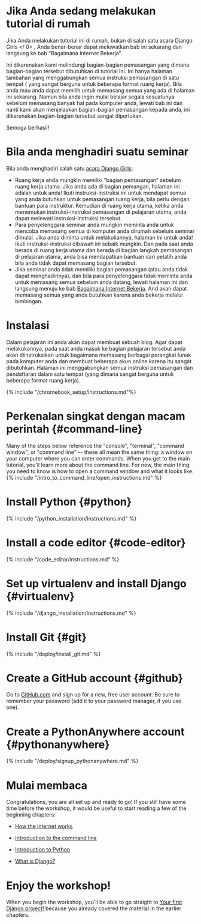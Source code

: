 # Jika Anda sedang melakukan tutorial di rumah

Jika Anda melakukan tutorial ini di rumah, bukan di salah satu acara  Django Girls </ 0> , Anda benar-benar dapat melewatkan bab ini sekarang dan langsung ke  bab “Bagaimana Internet Bekerja”.</p> 

Ini dikarenakan kami melindungi bagian-bagian pemasangan yang dimana bagian-bagian tersebut dibutuhkan di tutorial ini. Ini hanya halaman tambahan yang menggabungkan semua instruksi pemasangan di satu tempat ( yang sangat berguna untuk beberapa format ruang kerja). Bila anda mau anda dapat memilih untuk memasang semua yang ada di halaman ini sekarang. Namun bila anda ingin mulai belajar segala sesuatunya sebelum memasang banyak hal pada komputer anda, lewati bab ini dan nanti kami akan menjelaskan bagian-bagian pemasangan kepada anda, ini dikarenakan bagian-bagian tersebut sangat diperlukan.

Semoga berhasil!

# Bila anda menghadiri suatu seminar

Bila anda menghadiri salah satu [ acara Django Girls](https://djangogirls.org/events/):

* Ruang kerja anda mungkin memiliki “bagian pemasangan” sebelum ruang kerja utama. Jika anda ada di bagian pemangan, halaman ini adalah untuk anda! Ikuti instruksi-instruksi ini untuk mendapat semua yang anda butuhkan untuk pemasangan ruang kerja, bila perlu dengan bantuan para instruktur. Kemudian di ruang kerja utama, ketika anda menemukan instruksi-instruksi pemasangan di pelajaran utama, anda dapat melewati instruksi-instruksi tersebut.
* Para penyelenggara seminar anda mungkin meminta anda untuk mencoba memasang semua di komputer anda dirumah sebelum seminar dimulai. Jika anda diminta untuk melakukannya, halaman ini untuk anda! Ikuti instruksi-instruksi dibawah ini sebaik mungkin. Dan pada saat anda berada di ruang kerja utama dan berada di bagian langkah pemasangan di pelajaran utama, anda bisa mendapatkan bantuan dari pelatih anda bila anda tidak dapat memasang bagian tersebut.
* Jika seminar anda tidak memiliki bagian pemasangan (atau anda tidak dapat menghadirinya), dan bila para penyelenggara tidak meminta anda untuk memasang semua sebelum anda datang, lewati halaman ini dan langsung menuju ke bab [Bagaimana Internet Bekerja](../how_the_internet_works/README.md). And akan dapat memasang semua yang anda butuhkan karena anda bekerja melalui bimbingan.

# Instalasi

Dalam pelajaran ini anda akan dapat membuat sebuah blog. Agar dapat melakukannya, pada saat anda masuk ke bagian pelajaran tersebut anda akan diinstruksikan untuk bagaimana memasang berbagai perangkat lunak pada komputer anda dan membuat beberapa akun online karena itu sangat dibutuhkan. Halaman ini menggabungkan semua instruksi pemasangan dan pendaftaran dalam satu tempat (yang dimana sangat berguna untuk beberapa format ruang kerja).

<!--sec data-title="Chromebook setup (if you're using one)"
data-id="chromebook_setup" data-collapse=true ces--> {% include "/chromebook_setup/instructions.md"%} 

<!--endsec-->

# Perkenalan singkat dengan macam perintah {#command-line}

Many of the steps below reference the "console", "terminal", "command window", or "command line" -- these all mean the same thing: a window on your computer where you can enter commands. When you get to the main tutorial, you'll learn more about the command line. For now, the main thing you need to know is how to open a command window and what it looks like: {% include "/intro_to_command_line/open_instructions.md" %}

# Install Python {#python}

{% include "/python_installation/instructions.md" %}

# Install a code editor {#code-editor}

{% include "/code_editor/instructions.md" %}

# Set up virtualenv and install Django {#virtualenv}

{% include "/django_installation/instructions.md" %}

# Install Git {#git}

{% include "/deploy/install_git.md" %}

# Create a GitHub account {#github}

Go to [GitHub.com](https://www.github.com) and sign up for a new, free user account. Be sure to remember your password (add it to your password manager, if you use one).

# Create a PythonAnywhere account {#pythonanywhere}

{% include "/deploy/signup_pythonanywhere.md" %}

# Mulai membaca

Congratulations, you are all set up and ready to go! If you still have some time before the workshop, it would be useful to start reading a few of the beginning chapters:

* [How the internet works](../how_the_internet_works/README.md)

* [Introduction to the command line](../intro_to_command_line/README.md)

* [Introduction to Python](../python_introduction/README.md)

* [What is Django?](../django/README.md)

# Enjoy the workshop!

When you begin the workshop, you'll be able to go straight to [Your first Django project!](../django_start_project/README.md) because you already covered the material in the earlier chapters.